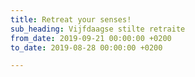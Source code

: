 ```yaml
---
title: Retreat your senses!
sub_heading: Vijfdaagse stilte retraite
from_date: 2019-09-21 00:00:00 +0200
to_date: 2019-08-28 00:00:00 +0200

---
```

